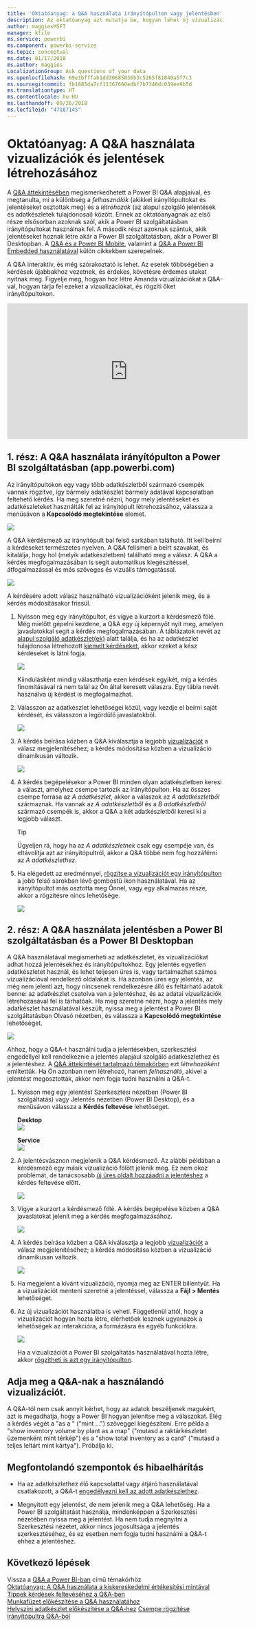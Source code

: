```yaml
---
title: 'Oktatóanyag: a Q&A használata irányítópulton vagy jelentésben'
description: Az oktatóanyag azt mutatja be, hogyan lehet új vizualizációkat létrehozni irányítópultokon és jelentésekben a Power BI Q&A használatával.
author: maggiesMSFT
manager: kfile
ms.service: powerbi
ms.component: powerbi-service
ms.topic: conceptual
ms.date: 01/17/2018
ms.author: maggies
LocalizationGroup: Ask questions of your data
ms.openlocfilehash: 69e1bfffab1dd30685036b3c5265f81040a5f7c3
ms.sourcegitcommit: fb1885da7cf11367660edbf7b7346dc039ee9b5d
ms.translationtype: HT
ms.contentlocale: hu-HU
ms.lasthandoff: 09/26/2018
ms.locfileid: "47187145"
---
```

# <a name="tutorial-how-to-use-qa-to-create-visualizations-and-build-reports"></a>Oktatóanyag: A Q&A használata vizualizációk és jelentések létrehozásához
A [Q&A áttekintésében](consumer/end-user-q-and-a.md) megismerkedhetett a Power BI Q&A alapjaival, és megtanulta, mi a különbség a *felhasználók* (akikkel irányítópultokat és jelentéseket osztottak meg) és a *létrehozók* (az alapul szolgáló jelentések és adatkészletek tulajdonosai) között. Ennek az oktatóanyagnak az első része elsősorban azoknak szól, akik a Power BI szolgáltatásban irányítópultokat használnak fel. A második részt azoknak szántuk, akik jelentéseket hoznak létre akár a Power BI szolgáltatásban, akár a Power BI Desktopban. A [Q&A és a Power BI Mobile](consumer/mobile/mobile-apps-ios-qna.md), valamint a [Q&A a Power BI Embedded használatával](developer/qanda.md) külön cikkekben szerepelnek.

A Q&A interaktív, és még szórakoztató is lehet. Az esetek többségében a kérdések újabbakhoz vezetnek, és érdekes, követésre érdemes utakat nyitnak meg. Figyelje meg, hogyan hoz létre Amanda vizualizációkat a Q&A-val, hogyan tárja fel ezeket a vizualizációkat, és rögzíti őket irányítópultokon.

<iframe width="560" height="315" src="https://www.youtube.com/embed/qMf7OLJfCz8?list=PL1N57mwBHtN0JFoKSR0n-tBkUJHeMP2cP" frameborder="0" allowfullscreen></iframe>

## <a name="part-1-use-qa-on-a-dashboard-in-power-bi-service-apppowerbicom"></a>1. rész: A Q&A használata irányítópulton a Power BI szolgáltatásban (app.powerbi.com)
Az irányítópultokon egy vagy több adatkészletből származó csempék vannak rögzítve, így bármely adatkészlet bármely adatával kapcsolatban feltehető kérdés. Ha meg szeretné nézni, hogy mely jelentéseket és adatkészleteket használták fel az irányítópult létrehozásához, válassza a menüsávon a **Kapcsolódó megtekintése** elemet.

![](media/power-bi-tutorial-q-and-a/power-bi-view-related.png)

A Q&A kérdésmező az irányítópult bal felső sarkában található. Itt kell beírni a kérdéseket természetes nyelven. A Q&A felismeri a beírt szavakat, és kitalálja, hogy hol (melyik adatkészletben) található meg a válasz. A Q&A a kérdés megfogalmazásában is segít automatikus kiegészítéssel, átfogalmazással és más szöveges és vizuális támogatással.

![](media/power-bi-tutorial-q-and-a/powerbi-qna.png)

A kérdésére adott válasz használható vizualizációként jelenik meg, és a kérdés módosításakor frissül.

1. Nyisson meg egy irányítópultot, és vigye a kurzort a kérdésmező fölé. Még mielőtt gépelni kezdene, a Q&A egy új képernyőt nyit meg, amelyen javaslatokkal segít a kérdés megfogalmazásában. A táblázatok nevét az [alapul szolgáló adatkészlet(ek)](service-get-data.md) alatt találja, és ha az adatkészlet tulajdonosa létrehozott [kiemelt kérdéseket](service-q-and-a-create-featured-questions.md), akkor ezeket a kész kérdéseket is látni fogja.

   ![](media/power-bi-tutorial-q-and-a/powerbi-qna-cursor.png)

   Kiindulásként mindig választhatja ezen kérdések egyikét, míg a kérdés finomításával rá nem talál az Ön által keresett válaszra. Egy tábla nevét használva új kérdést is megfogalmazhat.

2. Válasszon az adatkészlet lehetőségei közül, vagy kezdje el beírni saját kérdését, és válasszon a legördülő javaslatokból.

   ![](media/power-bi-tutorial-q-and-a/powerbi-qna-list.png)

3. A kérdés beírása közben a Q&A kiválasztja a legjobb [vizualizációt](visuals/power-bi-visualization-types-for-reports-and-q-and-a.md) a válasz megjelenítéséhez; a kérdés módosítása közben a vizualizáció dinamikusan változik.

   ![](media/power-bi-tutorial-q-and-a/powerbi-qna-viz.png)

4. A kérdés begépelésekor a Power BI minden olyan adatkészletben keresi a választ, amelyhez csempe tartozik az irányítópulton.  Ha az összes csempe forrása az *A adatkészlet*, akkor a válaszok az *A adatkészletből* származnak.  Ha vannak az *A adatkészletből* és a *B adatkészletből* származó csempék is, akkor a Q&A a két adatkészletből keresi ki a legjobb választ.

   > [!TIP]
   > Ügyeljen rá, hogy ha az *A adatkészletnek* csak egy csempéje van, és eltávolítja azt az irányítópultról, akkor a Q&A többé nem fog hozzáférni az *A adatkészlethez*.
   >
   >
5. Ha elégedett az eredménnyel, [rögzítse a vizualizációt egy irányítópulton](service-dashboard-pin-tile-from-q-and-a.md) a jobb felső sarokban lévő gombostű ikon használatával. Ha az irányítópultot más osztotta meg Önnel, vagy egy alkalmazás része, akkor a rögzítésre nincs lehetősége.

   ![](media/power-bi-tutorial-q-and-a/pbi_qna_finish-typing-question.jpg)

##    <a name="part-2-use-qa-in-a-report-in-power-bi-service-or-power-bi-desktop"></a>2. rész: A Q&A használata jelentésben a Power BI szolgáltatásban és a Power BI Desktopban

A Q&A használatával megismerheti az adatkészletet, és vizualizációkat adhat hozzá jelentésekhez és irányítópultokhoz. Egy jelentés egyetlen adatkészletet használ, és lehet teljesen üres is, vagy tartalmazhat számos vizualizációval rendelkező oldalakat is. Ha azonban üres egy jelentés, az még nem jelenti azt, hogy nincsenek rendelkezésre álló és feltárható adatok benne: az adatkészlet csatolva van a jelentéshez, és az adatai vizualizációk létrehozásával fel is tárhatóak.  Ha meg szeretné nézni, hogy a jelentés mely adatkészlet használatával készült, nyissa meg a jelentést a Power BI szolgáltatásban Olvasó nézetben, és válassza a **Kapcsolódó megtekintése** lehetőséget.

![](media/power-bi-tutorial-q-and-a/power-bi-view-related.png)

Ahhoz, hogy a Q&A-t használni tudja a jelentésekben, szerkesztési engedéllyel kell rendelkeznie a jelentés alapjául szolgáló adatkészlethez és a jelentéshez. A [Q&A áttekintését tartalmazó témakörben](consumer/end-user-q-and-a.md) ezt *létrehozóként* említettük. Ha Ön azonban nem létrehozó, hanem *felhasználó*, akivel a jelentést megosztották, akkor nem fogja tudni használni a Q&A-t.

1. Nyisson meg egy jelentést Szerkesztési nézetben (Power BI szolgáltatás) vagy Jelentés nézetben (Power BI Desktop), és a menüsávon válassza a **Kérdés feltevése** lehetőséget.

    **Desktop**    
    ![](media/power-bi-tutorial-q-and-a/power-bi-desktop-question.png)

    **Service**    
    ![](media/power-bi-tutorial-q-and-a/power-bi-service.png)

2. A jelentésvásznon megjelenik a Q&A kérdésmező. Az alábbi példában a kérdésmező egy másik vizualizáció fölött jelenik meg. Ez nem okoz problémát, de tanácsosabb [új üres oldalt hozzáadni a jelentéshez](power-bi-report-add-page.md) a kérdés feltevése előtt.

    ![](media/power-bi-tutorial-q-and-a/power-bi-ask-question.png)

3. Vigye a kurzort a kérdésmező fölé. A kérdés begépelése közben a Q&A javaslatokat jelenít meg a kérdés megfogalmazásához.

   ![](media/power-bi-tutorial-q-and-a/power-bi-q-and-a-suggestions.png)

4. A kérdés beírása közben a Q&A kiválasztja a legjobb [vizualizációt](visuals/power-bi-visualization-types-for-reports-and-q-and-a.md) a válasz megjelenítéséhez; a kérdés módosítása közben a vizualizáció dinamikusan változik.

   ![](media/power-bi-tutorial-q-and-a/power-bi-q-and-a-visual.png)

5. Ha megjelent a kívánt vizualizáció, nyomja meg az ENTER billentyűt. Ha a vizualizációt menteni szeretné a jelentéssel, válassza a **Fájl > Mentés** lehetőséget.

6. Az új vizualizációt használatba is veheti. Függetlenül attól, hogy a vizualizációt hogyan hozta létre, elérhetőek lesznek ugyanazok a lehetőségek az interakcióra, a formázásra és egyéb funkciókra.

   ![](media/power-bi-tutorial-q-and-a/power-bi-q-and-a-ellipses.png)

   Ha a vizualizációt a Power BI szolgáltatás használatával hozta létre, akkor [rögzítheti is azt egy irányítópulton](service-dashboard-pin-tile-from-q-and-a.md).

## <a name="tell-qa-which-visualization-to-use"></a>Adja meg a Q&A-nak a használandó vizualizációt.
A Q&A-tól nem csak annyit kérhet, hogy az adatok beszéljenek magukért, azt is megadhatja, hogy a Power BI hogyan jelenítse meg a válaszokat. Elég a kérdés végét a "as a <visualization type>" ("mint ...") szöveggel kiegészíteni.  Erre példa a "show inventory volume by plant as a map" ("mutasd a raktárkészletet üzemenként mint térkép") és a "show total inventory as a card" ("mutasd a teljes leltárt mint kártya").  Próbálja ki.

##  <a name="considerations-and-troubleshooting"></a>Megfontolandó szempontok és hibaelhárítás
- Ha az adatkészlethez élő kapcsolattal vagy átjáró használatával csatlakozott, a Q&A-t [engedélyezni kell az adott adatkészlethez](consumer/end-user-q-and-a-direct-query.md).

- Megnyitott egy jelentést, de nem jelenik meg a Q&A lehetőség. Ha a Power BI szolgáltatást használja, mindenképpen a Szerkesztési nézetében nyissa meg a jelentést. Ha nem tudja megnyitni a Szerkesztési nézetet, akkor nincs jogosultsága a jelentés szerkesztéséhez, és ez esetben nem fogja tudni használni a Q&A-t ehhez a jelentéshez.

## <a name="next-steps"></a>Következő lépések
Vissza a [Q&A a Power BI-ban](consumer/end-user-q-and-a.md)  című témakörhöz  
[Oktatóanyag: A Q&A használata a kiskereskedelmi értékesítési mintával](power-bi-visualization-introduction-to-q-and-a.md)   
[Tippek kérdések feltevéséhez a Q&A-ben](consumer/end-user-q-and-a-tips.md)   
[Munkafüzet előkészítése a Q&A használatához](service-prepare-data-for-q-and-a.md)  
[Helyszíni adatkészlet előkészítése a Q&A-hez](consumer/end-user-q-and-a-direct-query.md)
[Csempe rögzítése irányítópultra Q&A-ból](service-dashboard-pin-tile-from-q-and-a.md)

